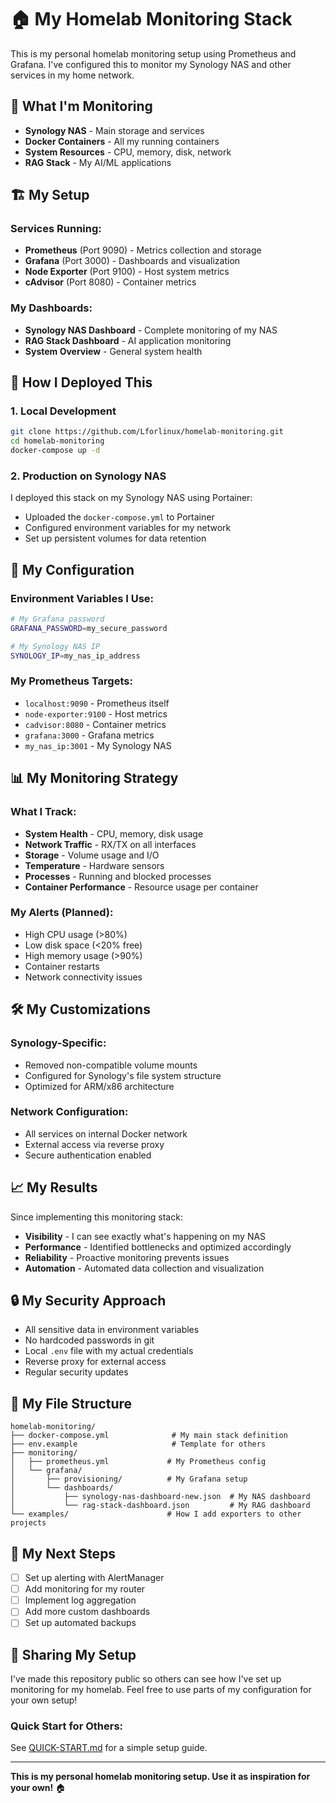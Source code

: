 # 🏠 My Homelab Monitoring Stack

This is my personal homelab monitoring setup using Prometheus and Grafana. I've configured this to monitor my Synology NAS and other services in my home network.

## 🎯 What I'm Monitoring

- **Synology NAS** - Main storage and services
- **Docker Containers** - All my running containers
- **System Resources** - CPU, memory, disk, network
- **RAG Stack** - My AI/ML applications

## 🏗️ My Setup

### Services Running:
- **Prometheus** (Port 9090) - Metrics collection and storage
- **Grafana** (Port 3000) - Dashboards and visualization
- **Node Exporter** (Port 9100) - Host system metrics
- **cAdvisor** (Port 8080) - Container metrics

### My Dashboards:
- **Synology NAS Dashboard** - Complete monitoring of my NAS
- **RAG Stack Dashboard** - AI application monitoring
- **System Overview** - General system health

## 🚀 How I Deployed This

### 1. Local Development
```bash
git clone https://github.com/Lforlinux/homelab-monitoring.git
cd homelab-monitoring
docker-compose up -d
```

### 2. Production on Synology NAS
I deployed this stack on my Synology NAS using Portainer:
- Uploaded the `docker-compose.yml` to Portainer
- Configured environment variables for my network
- Set up persistent volumes for data retention

## 🔧 My Configuration

### Environment Variables I Use:
```bash
# My Grafana password
GRAFANA_PASSWORD=my_secure_password

# My Synology NAS IP
SYNOLOGY_IP=my_nas_ip_address
```

### My Prometheus Targets:
- `localhost:9090` - Prometheus itself
- `node-exporter:9100` - Host metrics
- `cadvisor:8080` - Container metrics
- `grafana:3000` - Grafana metrics
- `my_nas_ip:3001` - My Synology NAS

## 📊 My Monitoring Strategy

### What I Track:
- **System Health** - CPU, memory, disk usage
- **Network Traffic** - RX/TX on all interfaces
- **Storage** - Volume usage and I/O
- **Temperature** - Hardware sensors
- **Processes** - Running and blocked processes
- **Container Performance** - Resource usage per container

### My Alerts (Planned):
- High CPU usage (>80%)
- Low disk space (<20% free)
- High memory usage (>90%)
- Container restarts
- Network connectivity issues

## 🛠️ My Customizations

### Synology-Specific:
- Removed non-compatible volume mounts
- Configured for Synology's file system structure
- Optimized for ARM/x86 architecture

### Network Configuration:
- All services on internal Docker network
- External access via reverse proxy
- Secure authentication enabled

## 📈 My Results

Since implementing this monitoring stack:
- **Visibility** - I can see exactly what's happening on my NAS
- **Performance** - Identified bottlenecks and optimized accordingly
- **Reliability** - Proactive monitoring prevents issues
- **Automation** - Automated data collection and visualization

## 🔒 My Security Approach

- All sensitive data in environment variables
- No hardcoded passwords in git
- Local `.env` file with my actual credentials
- Reverse proxy for external access
- Regular security updates

## 📝 My File Structure

```
homelab-monitoring/
├── docker-compose.yml              # My main stack definition
├── env.example                     # Template for others
├── monitoring/
│   ├── prometheus.yml             # My Prometheus config
│   └── grafana/
│       ├── provisioning/          # My Grafana setup
│       └── dashboards/
│           ├── synology-nas-dashboard-new.json  # My NAS dashboard
│           └── rag-stack-dashboard.json         # My RAG dashboard
└── examples/                      # How I add exporters to other projects
```

## 🎯 My Next Steps

- [ ] Set up alerting with AlertManager
- [ ] Add monitoring for my router
- [ ] Implement log aggregation
- [ ] Add more custom dashboards
- [ ] Set up automated backups

## 🤝 Sharing My Setup

I've made this repository public so others can see how I've set up monitoring for my homelab. Feel free to use parts of my configuration for your own setup!

### Quick Start for Others:
See [QUICK-START.md](QUICK-START.md) for a simple setup guide.

---

**This is my personal homelab monitoring setup. Use it as inspiration for your own!** 🏠